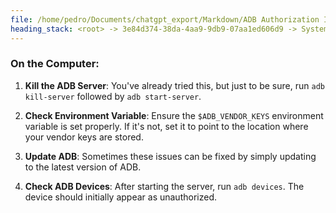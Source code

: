 ```yaml
---
file: /home/pedro/Documents/chatgpt_export/Markdown/ADB Authorization Issues Troubleshooting.md
heading_stack: <root> -> 3e84d374-38da-4aa9-9db9-07aa1ed606d9 -> System -> 582802aa-f2cb-4b92-8e33-1e62e80857ae -> System -> aaa21cb1-e035-4e2b-8686-3f16d07889b1 -> User -> 6d1f27da-26b5-4e0d-926e-147bb01248b5 -> Assistant -> On the Computer:
---
```

### On the Computer:

1. **Kill the ADB Server**: You've already tried this, but just to be sure, run `adb kill-server` followed by `adb start-server`.

2. **Check Environment Variable**: Ensure the `$ADB_VENDOR_KEYS` environment variable is set properly. If it's not, set it to point to the location where your vendor keys are stored.

3. **Update ADB**: Sometimes these issues can be fixed by simply updating to the latest version of ADB.

4. **Check ADB Devices**: After starting the server, run `adb devices`. The device should initially appear as unauthorized.

